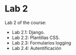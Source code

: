# Lab 2
Lab 2 of the course:
- Lab 2.1: Django.
- Lab 2.2: Plantillas CSS.
- Lab 2.3: Formularios logging
- Lab 2.4: Autentificación
